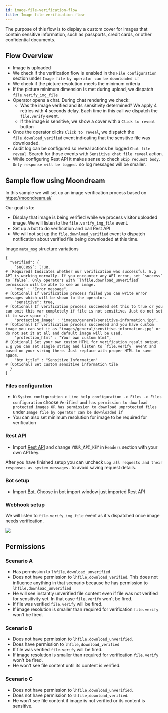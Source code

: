 ```yaml
---
id: image-file-verification-flow
title: Image file verification flow
---
```


The purpose of this flow is to display a custom cover for images that contain sensitive information, such as passports, credit cards, or other confidential documents.

## Flow Overview

* Image is uploaded
* We check if the verification flow is enabled in the `File configuration` section under `Image file by operator can be downloaded if`
* We check if the picture resolution meets the minimum criteria
* If the picture minimum dimension is met during upload, we dispatch `file.verify_img_file`
* Operator opens a chat. During chat rendering we check:
  * Was the image verified and its sensitivity determined? We apply 4 retries with 4 seconds delay. Each time in this call we dispatch the `file.verify` event.
  * If the image is sensitive, we show a cover with a `Click to reveal` button
* Once the operator clicks `Click to reveal`, we dispatch the `file.download_verified` event indicating that the sensitive file was downloaded.
* Audit log can be configured so reveal actions be logged `Chat file reveal`. Search for those events with `Sensitive chat file reveal` action.
* While configuring Rest API it makes sense to check `Skip request body. Only response will be logged.` so log messages will be smaller.

## Sample flow using Moondream

In this sample we will set up an image verification process based on https://moondream.ai/

Our goal is to:

 * Display that image is being verified while we process visitor uploaded image. We will listen to the `file.verify_img_file` event.
 * Set up a bot to do verification and call Rest API
 * We will not set up the `file.download_verified` event to dispatch notification about verified file being downloaded at this time.

Image `meta_msg` structure variations 
```
{
  "verified": {
    "success": true,                                                    # [Required] Indicates whether our verification was successful. E.g API is working normally. If you encounter any API error, set `success` to `false`. Only operators with `lhfile,download_unverified` permission will be able to see an image.
    "msg" : "Error message",                                            # [Optional] If verification process failed you can write error messages which will be shown to the operator.
    "sensitive": true,                                                  # [Optional] If verification process succeeded set this to true or you can omit this var completely if file is not sensitive. Just do not set it to save space :)
    "protection_image" : "images/general/sensitive-information.jpg",    # [Optional] If verification process succeeded and you have custom image you can set it as "images/general/sensitive-information.jpg" or do not set it at all and default image will be used.
    "protection_html" : "Your own custom html",                         # [Optional] Set your own custom HTML for verification result output. E.g you can set single string and listen to `file.verify` event and based on your string there. Just replace with proper HTML to save space.
    "btn_title" : "Sensitive Information"                               # [Optional] Set custom sensitive information tile
  }
}
```

### Files configuration

* In `System configuration > Live help configuration -> Files -> Files configuration` choose `Verified and has permission to download protected images OR has permission to download unprotected files` under `Image file by operator can be downloaded if`
* You can also set minimum resolution for image to be required for verification

### Rest API

* Import [Rest API](/img/bot/moondream/rest-api.json) and change `YOUR_API_KEY` in `Headers` section with your own API key.

After you have finished setup you can uncheck `Log all requests and their responses as system messages.` to avoid saving request details.

### Bot setup

* Import [Bot](/img/bot/moondream/lhc-bot.json). Choose in bot import window just imported Rest API

### Webhook setup

We will listen to `file.verify_img_file` event as it's dispatched once image needs verification.

![](/img/bot/moondream/webhook.jpg)

## Permissions

### Scenario A

 * Has permission to `lhfile,download_unverified`
 * Does not have permission to `lhfile,download_verified`. This does not influence anything in that scenario because he has permission to `lhfile,download_unverified`
 * He will see instantly unverified file content even if file was not verified for sensitivity yet. In that case `file.verify` won't be fired.
 * If file was verified `file.verify` will be fired.
 * If image resolution is smaller than required for verification `file.verify` won't be fired.

### Scenario B

* Does not have permission to `lhfile,download_unverified`.
* Does have permission to `lhfile,download_verified`
* If file was verified `file.verify` will be fired.
* If image resolution is smaller than required for verification `file.verify` won't be fired.
* He won't see file content until its content is verified.

### Scenario C

* Does not have permission to `lhfile,download_unverified`.
* Does not have permission to `lhfile,download_verified`.
* He won't see file content if image is not verified or its content is sensitive.